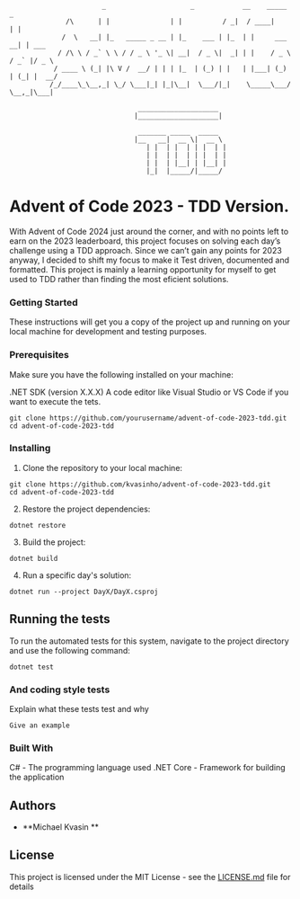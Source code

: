                            _                     _            __    _____          _       
                  /\      | |               | |          / _|  / ____|        | |      
                 /  \   __| |_   _____ _ __ | |_    ___ | |_  | |     ___   __| | ___  
                / /\ \ / _` \ \ / / _ \ '_ \| __|  / _ \|  _| | |    / _ \ / _` |/ _ \ 
               / ____ \ (_| |\ V /  __/ | | | |_  | (_) | |   | |___| (_) | (_| |  __/ 
              /_/____\_\__,_| \_/ \___|_| |_|\__|  \___/|_|    \_____\___/ \__,_|\___| 
                                  
                                    ____________________
                                   |____________________|

                                    _______ _____  _____                                                    
                                   |__   __|  __ \|  __ \                                                   
                                      | |  | |  | | |  | |                                                  
                                      | |  | |  | | |  | |                                                  
                                      | |  | |__| | |__| |                                                  
                                      |_|  |_____/|_____/                                                   
                
                                                                          
# Advent of Code 2023 - TDD Version.

With Advent of Code 2024 just around the corner, and with no points left to earn on the 2023 leaderboard, this project focuses on solving each day’s challenge using a TDD approach. 
Since we can’t gain any points for 2023 anyway, I decided to shift my focus to make it Test driven, documented and formatted. 
This project is mainly a learning opportunity for myself to get used to TDD rather than finding the most eficient solutions. 

### Getting Started
These instructions will get you a copy of the project up and running on your local machine for development and testing purposes.

### Prerequisites
Make sure you have the following installed on your machine:

.NET SDK (version X.X.X)
A code editor like Visual Studio or VS Code if you want to execute the tets. 

```
git clone https://github.com/yourusername/advent-of-code-2023-tdd.git
cd advent-of-code-2023-tdd
```

### Installing

1. Clone the repository to your local machine:

```
git clone https://github.com/kvasinho/advent-of-code-2023-tdd.git
cd advent-of-code-2023-tdd
```
2. Restore the project dependencies:
 
```
dotnet restore
```

3. Build the project:

```
dotnet build
```
4. Run a specific day's solution:

```
dotnet run --project DayX/DayX.csproj
```


## Running the tests

To run the automated tests for this system, navigate to the project directory and use the following command:


```
dotnet test
```

### And coding style tests

Explain what these tests test and why

```
Give an example
```

### Built With
C# - The programming language used
.NET Core - Framework for building the application


## Authors

* **Michael Kvasin ** 


## License

This project is licensed under the MIT License - see the [LICENSE.md](LICENSE.md) file for details
